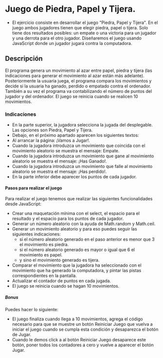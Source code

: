 # Juego de Piedra, Papel y Tijera.

- El ejercicio consiste en desarrollar el juego "Piedra, Papel y Tijera". En el juego ambos jugadores tienen que
  elegir piedra, papel o tijera. Solo tiene dos resultados posibles: un empate o una victoria para un
  jugador y una derrota para el otro jugador. Diseñaremos el juego usando JavaScript donde un jugador
  jugará contra la computadora.

## Descripción

El programa genera un movimiento al azar entre papel, piedra y tijera (las indicaciones para generar el
movimiento al azar están más adelante). Posteriormente la usuaria juega, el programa compara los
movimientos y decide si la usuaria ha ganado, perdido o empatado contra el ordenador. También a su vez el
programa va contabilizando el número de puntos del jugador y del ordenador. El juego se reinicia cuando se
realicen 10 movimientos.

### Indicaciones

- En la parte superior, la jugadora selecciona la jugada del desplegable. Las opciones son Piedra, Papel y Tijera.
- Debajo, en el próximo apartado aparecen los siguientes textos:
- Al arrancar la página: ¡Vamos a Jugar!.
- Cuando la jugadora introduzca un movimiento que coincida con el movimiento aleatorio se muestra el mensaje: Empate.
- Cuando la jugadora introduzca un movimiento que gane al movimiento aleatorio se muestra el mensaje: ¡Has Ganado!.
- Cuando la jugadora introduzca un movimiento que falle al movimiento aleatorio se muestra el mensaje: ¡Has perdido!.
- En la parte inferior debe aparecer los puntos de cada jugador.

#### Pasos para realizar el juego

Para realizar el juego tenemos que realizar las siguientes funcionalidades desde JavaScript:

- Crear una maquetación mínima con el select, el espacio para el resultado y el espacio para los puntos de cada jugador.
- Generar un número aleatorio con la ayuda de Math.random y Math.ceil.
- Generar un movimiento aleatorio y para eso puedes seguir las siguientes indicaciones:
  - si el número aleatorio generado en el paso anterior es menor que 3 el movimiento es piedra.
  - si el número aleatorio generado es mayor o igual que 6 el movimiento es papel.
  - y sino el movimiento generado es tijera.
- Comparar el movimiento que la jugadora ha seleccionado con el movimiento que ha generado la computadora, y pintar las pistas correspondientes en la pantalla.
- Actualizar el contador de puntos en cada jugada.
- El juego se reinicia cuando se hagan 10 movimientos.

##### Bonus

Puedes hacer lo siguiente:

- El juego finaliza cuando llega a 10 movimientos, agrega el código necesario para que se muestre un
  botón Reiniciar Juego que vuelva a iniciar el juego cuando se cumpla esta condición y desaparezca
  el botón de Jugar.
- Cuando le demos click a al botón Reiniciar Juego desaparece este botón, poner todos los
  contadores a cero y vuelve a aparecer el botón Jugar.
